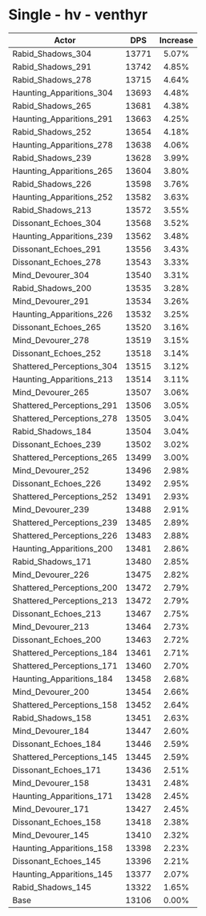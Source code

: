 # Single - hv - venthyr
| Actor | DPS | Increase |
|---|:---:|:---:|
|Rabid_Shadows_304|13771|5.07%|
|Rabid_Shadows_291|13742|4.85%|
|Rabid_Shadows_278|13715|4.64%|
|Haunting_Apparitions_304|13693|4.48%|
|Rabid_Shadows_265|13681|4.38%|
|Haunting_Apparitions_291|13663|4.25%|
|Rabid_Shadows_252|13654|4.18%|
|Haunting_Apparitions_278|13638|4.06%|
|Rabid_Shadows_239|13628|3.99%|
|Haunting_Apparitions_265|13604|3.80%|
|Rabid_Shadows_226|13598|3.76%|
|Haunting_Apparitions_252|13582|3.63%|
|Rabid_Shadows_213|13572|3.55%|
|Dissonant_Echoes_304|13568|3.52%|
|Haunting_Apparitions_239|13562|3.48%|
|Dissonant_Echoes_291|13556|3.43%|
|Dissonant_Echoes_278|13543|3.33%|
|Mind_Devourer_304|13540|3.31%|
|Rabid_Shadows_200|13535|3.28%|
|Mind_Devourer_291|13534|3.26%|
|Haunting_Apparitions_226|13532|3.25%|
|Dissonant_Echoes_265|13520|3.16%|
|Mind_Devourer_278|13519|3.15%|
|Dissonant_Echoes_252|13518|3.14%|
|Shattered_Perceptions_304|13515|3.12%|
|Haunting_Apparitions_213|13514|3.11%|
|Mind_Devourer_265|13507|3.06%|
|Shattered_Perceptions_291|13506|3.05%|
|Shattered_Perceptions_278|13505|3.04%|
|Rabid_Shadows_184|13504|3.04%|
|Dissonant_Echoes_239|13502|3.02%|
|Shattered_Perceptions_265|13499|3.00%|
|Mind_Devourer_252|13496|2.98%|
|Dissonant_Echoes_226|13492|2.95%|
|Shattered_Perceptions_252|13491|2.93%|
|Mind_Devourer_239|13488|2.91%|
|Shattered_Perceptions_239|13485|2.89%|
|Shattered_Perceptions_226|13483|2.88%|
|Haunting_Apparitions_200|13481|2.86%|
|Rabid_Shadows_171|13480|2.85%|
|Mind_Devourer_226|13475|2.82%|
|Shattered_Perceptions_200|13472|2.79%|
|Shattered_Perceptions_213|13472|2.79%|
|Dissonant_Echoes_213|13467|2.75%|
|Mind_Devourer_213|13464|2.73%|
|Dissonant_Echoes_200|13463|2.72%|
|Shattered_Perceptions_184|13461|2.71%|
|Shattered_Perceptions_171|13460|2.70%|
|Haunting_Apparitions_184|13458|2.68%|
|Mind_Devourer_200|13454|2.66%|
|Shattered_Perceptions_158|13452|2.64%|
|Rabid_Shadows_158|13451|2.63%|
|Mind_Devourer_184|13447|2.60%|
|Dissonant_Echoes_184|13446|2.59%|
|Shattered_Perceptions_145|13445|2.59%|
|Dissonant_Echoes_171|13436|2.51%|
|Mind_Devourer_158|13431|2.48%|
|Haunting_Apparitions_171|13428|2.45%|
|Mind_Devourer_171|13427|2.45%|
|Dissonant_Echoes_158|13418|2.38%|
|Mind_Devourer_145|13410|2.32%|
|Haunting_Apparitions_158|13398|2.23%|
|Dissonant_Echoes_145|13396|2.21%|
|Haunting_Apparitions_145|13377|2.07%|
|Rabid_Shadows_145|13322|1.65%|
|Base|13106|0.00%|
